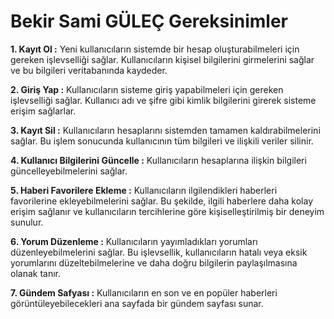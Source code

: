# Bekir Sami GÜLEÇ Gereksinimler 

**1. Kayıt Ol :** Yeni kullanıcıların sistemde bir hesap oluşturabilmeleri için gereken işlevselliği sağlar. Kullanıcıların kişisel bilgilerini girmelerini sağlar ve bu bilgileri veritabanında kaydeder.

**2. Giriş Yap :** Kullanıcıların sisteme giriş yapabilmeleri için gereken işlevselliği sağlar. Kullanıcı adı ve şifre gibi kimlik bilgilerini girerek sisteme erişim sağlarlar.

**3. Kayıt Sil :** Kullanıcıların hesaplarını sistemden tamamen kaldırabilmelerini sağlar. Bu işlem sonucunda kullanıcının tüm bilgileri ve ilişkili veriler silinir.

**4. Kullanıcı Bilgilerini Güncelle :** Kullanıcıların hesaplarına ilişkin bilgileri güncelleyebilmelerini sağlar.

**5. Haberi Favorilere Ekleme :** Kullanıcıların ilgilendikleri haberleri favorilerine ekleyebilmelerini sağlar. Bu şekilde, ilgili haberlere daha kolay erişim sağlanır ve kullanıcıların tercihlerine göre kişiselleştirilmiş bir deneyim sunulur.

**6. Yorum Düzenleme :** Kullanıcıların yayımladıkları yorumları düzenleyebilmelerini sağlar. Bu işlevsellik, kullanıcıların hatalı veya eksik yorumlarını düzeltebilmelerine ve daha doğru bilgilerin paylaşılmasına olanak tanır.

**7. Gündem Safyası :** Kullanıcıların en son ve en popüler haberleri görüntüleyebilecekleri ana sayfada bir gündem sayfası sunar.
